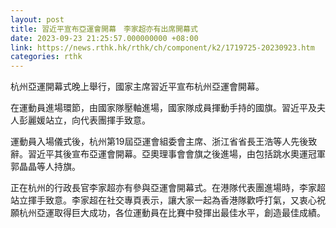 ```yaml
---
layout: post
title: 習近平宣布亞運會開幕　李家超亦有出席開幕式
date: 2023-09-23 21:25:57.000000000 +08:00
link: https://news.rthk.hk/rthk/ch/component/k2/1719725-20230923.htm
categories: rthk
---
```


杭州亞運開幕式晚上舉行，國家主席習近平宣布杭州亞運會開幕。

在運動員進場環節，由國家隊壓軸進場，國家隊成員揮動手持的國旗。習近平及夫人彭麗媛站立，向代表團揮手致意。

運動員入場儀式後，杭州第19屆亞運會組委會主席、浙江省省長王浩等人先後致辭。習近平其後宣布亞運會開幕。亞奧理事會會旗之後進場，由包括跳水奧運冠軍郭晶晶等人持旗。

正在杭州的行政長官李家超亦有參與亞運會開幕式。在港隊代表團進場時，李家超站立揮手致意。李家超在社交專頁表示，讓大家一起為香港隊歡呼打氣，又衷心祝願杭州亞運取得巨大成功，各位運動員在比賽中發揮出最佳水平，創造最佳成績。

